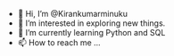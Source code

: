 - 👋 Hi, I’m @Kirankumarminuku
- 👀 I’m interested in exploring new things.
- 🌱 I’m currently learning Python and SQL
- 📫 How to reach me ...

<!---
Kirankumarminuku/Kirankumarminuku is a ✨ special ✨ repository because its `README.md` (this file) appears on your GitHub profile.
You can click the Preview link to take a look at your changes.
--->
